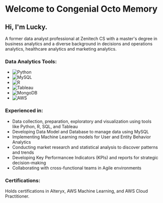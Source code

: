 # Welcome to Congenial Octo Memory

## Hi, I'm Lucky.

A former data analyst professional at Zenitech CS with a master's degree in business analytics and a diverse background in decisions and operations analytics, healthcare analytics and marketing analytics.

### Data Analytics Tools:
- ![Python](https://img.shields.io/badge/Python-FFD700?style=for-the-badge&logo=python&logoColor=white)
- ![MySQL](https://img.shields.io/badge/-MySQL-4479A1?style=flat-square&logo=mysql&logoColor=white)
- ![R](https://img.shields.io/badge/-R-2496ED?style=flat-square&logo=r&logoColor=white)
- ![Tableau](https://img.shields.io/badge/-Tableau-CC6699?style=flat-square&logo=tableau&logoColor=white)
- ![MongoDB](https://img.shields.io/badge/-MongoDB-47A248?style=flat-square&logo=mongodb&logoColor=white)
- ![AWS](https://img.shields.io/badge/-AWS-232F3E?style=flat-square&logo=amazon-aws)

### Experienced in:

- Data collection, preparation, exploratory and visualization using tools like Python, R, SQL, and Tableau
- Developing Data Model and Database to manage data using MySQL
- Implementing Machine Learning models for User and Entity Behavior Analytics
- Conducting market research and statistical analysis to discover patterns and trends
- Developing Key Performancee Indicators (KPIs) and reports for strategic decision-making
- Collaborating with cross-functional teams in Agile environments

### Certifications:
Holds certifications in Alteryx, AWS Machine Learning, and AWS Cloud Practitioner.
